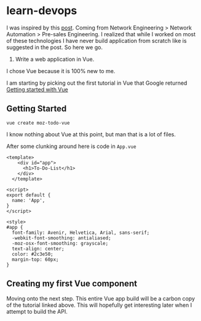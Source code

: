 # learn-devops

I was inspired by this [post](https://www.reddit.com/r/devops/comments/14hl4ha/comment/jpcampc/?utm_source=share&utm_medium=web2x&context=3). Coming from Network Engineering > Network Automation > Pre-sales Engineering. I realized that while I worked on most of these technologies I have never build application from scratch like is suggested in the post. So here we go.

1. Write a web application in Vue.

I chose Vue because it is 100% new to me.

I am starting by picking out the first tutorial in Vue that Google returned [Getting started with Vue](https://developer.mozilla.org/en-US/docs/Learn/Tools_and_testing/Client-side_JavaScript_frameworks/Vue_getting_started)

## Getting Started

```shell
vue create moz-todo-vue
```

I know nothing about Vue at this point, but man that is a lot of files. 

After some clunking around here is code in `App.vue`

```Vue
<template>
    <div id="app">
      <h1>To-Do-List</h1>
    </div>
  </template>

<script>
export default {
  name: 'App',
}
</script>

<style>
#app {
  font-family: Avenir, Helvetica, Arial, sans-serif;
  -webkit-font-smoothing: antialiased;
  -moz-osx-font-smoothing: grayscale;
  text-align: center;
  color: #2c3e50;
  margin-top: 60px;
}
```

## Creating my first Vue component

Moving onto the next step. This entire Vue app build will be a carbon copy of the tutorial linked above. This will hopefully get interesting later when I attempt to build the API.

